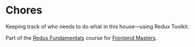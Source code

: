 # Chores

Keeping track of who needs to do what in this house—using Redux Toolkit.

Part of the [Redux Fundamentals](https://stevekinney.github.io/redux-fundamentals) course for [Frontend Masters](https://frontendmasters.com).
